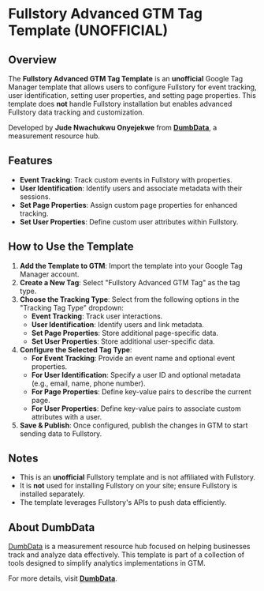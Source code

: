 # Fullstory Advanced GTM Tag Template (UNOFFICIAL)

## Overview
The **Fullstory Advanced GTM Tag Template** is an **unofficial** Google Tag Manager template that allows users to configure Fullstory for event tracking, user identification, setting user properties, and setting page properties. This template does **not** handle Fullstory installation but enables advanced Fullstory data tracking and customization.

Developed by **Jude Nwachukwu Onyejekwe** from **[DumbData](https://dumbdata.co/)**, a measurement resource hub.

## Features
- **Event Tracking**: Track custom events in Fullstory with properties.
- **User Identification**: Identify users and associate metadata with their sessions.
- **Set Page Properties**: Assign custom page properties for enhanced tracking.
- **Set User Properties**: Define custom user attributes within Fullstory.

## How to Use the Template
1. **Add the Template to GTM**: Import the template into your Google Tag Manager account.
2. **Create a New Tag**: Select "Fullstory Advanced GTM Tag" as the tag type.
3. **Choose the Tracking Type**: Select from the following options in the "Tracking Tag Type" dropdown:
   - **Event Tracking**: Track user interactions.
   - **User Identification**: Identify users and link metadata.
   - **Set Page Properties**: Store additional page-specific data.
   - **Set User Properties**: Store additional user-specific data.
4. **Configure the Selected Tag Type**:
   - **For Event Tracking**: Provide an event name and optional event properties.
   - **For User Identification**: Specify a user ID and optional metadata (e.g., email, name, phone number).
   - **For Page Properties**: Define key-value pairs to describe the current page.
   - **For User Properties**: Define key-value pairs to associate custom attributes with a user.
5. **Save & Publish**: Once configured, publish the changes in GTM to start sending data to Fullstory.

## Notes
- This is an **unofficial** Fullstory template and is not affiliated with Fullstory.
- It is **not** used for installing Fullstory on your site; ensure Fullstory is installed separately.
- The template leverages Fullstory's APIs to push data efficiently.

## About DumbData
[DumbData](https://dumbdata.co/) is a measurement resource hub focused on helping businesses track and analyze data effectively. This template is part of a collection of tools designed to simplify analytics implementations in GTM.

For more details, visit **[DumbData](https://dumbdata.co/)**.

